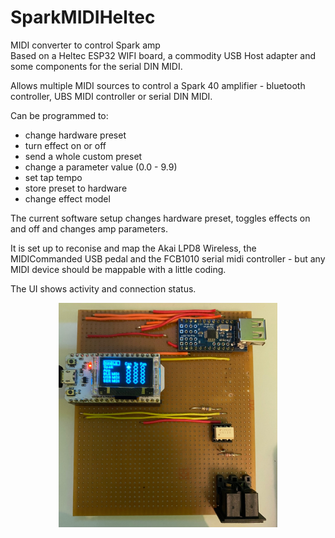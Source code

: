 # SparkMIDIHeltec
MIDI converter to control Spark amp  
Based on a Heltec ESP32 WIFI board, a commodity USB Host adapter and some components for the serial DIN MIDI.   

Allows multiple MIDI sources to control a Spark 40 amplifier - bluetooth controller, UBS MIDI controller or serial DIN MIDI.   

Can be programmed to:   
-  change hardware preset   
-  turn effect on or off   
-  send a whole custom preset   
-  change a parameter value (0.0 - 9.9)   
-  set tap tempo   
-  store preset to hardware   
-  change effect model

The current software setup changes hardware preset, toggles effects on and off and changes amp parameters.   

It is set up to reconise and map the Akai LPD8 Wireless, the MIDICommanded USB pedal and the FCB1010 serial midi controller - but any MIDI device should be mappable with a little coding.   

The UI shows activity and connection status.   

<p align="center">
  <img src="https://github.com/paulhamsh/SparkMIDIHeltec/blob/main/image1.jpg" width="350" title="M5 Core 2">
</p>




